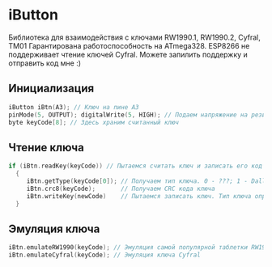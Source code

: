 # iButton
Библиотека для взаимодействия с ключами RW1990.1, RW1990.2, Cyfral, TM01
Гарантирована работоспособность на ATmega328. 
ESP8266 не поддерживает чтение ключей Cyfral. Можете запилить поддержку и отправить код мне :)

## Инициализация
```cpp
iButton iBtn(A3); // Ключ на пине A3
pinMode(5, OUTPUT); digitalWrite(5, HIGH); // Подаем напряжение на резистор подтяжки
byte keyCode[8]; // Здесь храним считанный ключ
```

## Чтение ключа
```cpp
if (iBtn.readKey(keyCode)) // Пытаемся считать ключ и записать его код в переменную keyCode
  {
     iBtn.getType(keyCode[0]); // Получаем тип ключа. 0 - ???; 1 - Dallas; 2 - Cyfral
     iBtn.crc8(keyCode);       // Получаем CRC кода ключа
     iBtn.writeKey(newCode)    // Пытаемся записать ключ. Тип ключа определяется автоматически
  }
```

## Эмуляция ключа
```cpp
iBtn.emulateRW1990(keyCode); // Эмуляция самой популярной таблетки RW1990
iBtn.emulateCyfral(keyCode); // Эмуляция ключа Cyfral
```

